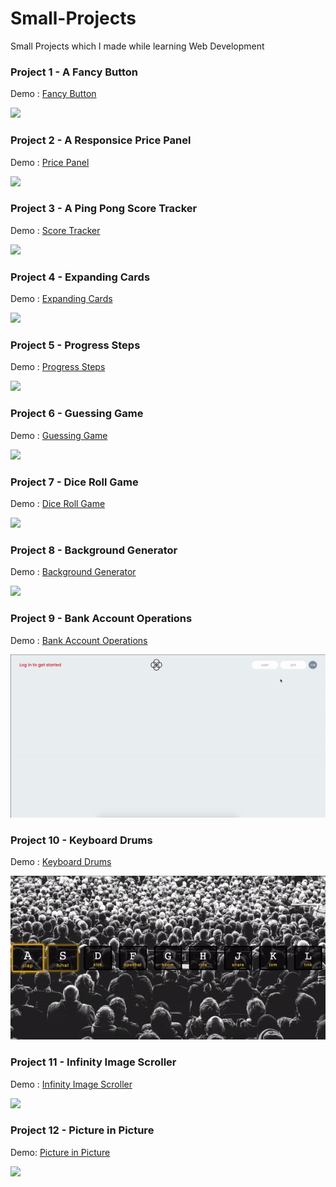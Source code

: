 # Small-Projects

Small Projects which I made while learning Web Development

<h3>Project 1 - A Fancy Button</h3>
<p>Demo : 
    <a target="_blank" href="https://harshitbhat.github.io/Small-Projects/01-fancyButton/021.fancyButton.html">
        Fancy Button
    </a>
</p>
<img src='https://github.com/harshitbhat/Small-Projects/blob/master/screenshots/project1.gif'/>

<h3>Project 2 - A Responsice Price Panel </h3>
<p>Demo : 
    <a href="https://harshitbhat.github.io/Small-Projects/02-pricePanel/026.pricePanel.html">
        Price Panel
    </a>
</p>
<img src='https://github.com/harshitbhat/Small-Projects/blob/master/screenshots/project2.jpeg' />

<h3>Project 3 - A Ping Pong Score Tracker</h3>
<p>Demo : 
    <a href="https://harshitbhat.github.io/Small-Projects/03-scoreKeeper/index.html">
        Score Tracker
    </a>
</p>
<img src='https://github.com/harshitbhat/Small-Projects/blob/master/screenshots/project3.gif' />

<h3>Project 4 - Expanding Cards</h3>
<p>Demo : 
    <a href="https://harshitbhat.github.io/Small-Projects/04-expandingCards/index.html">
        Expanding Cards
    </a>
</p>
<img src='https://github.com/harshitbhat/Small-Projects/blob/master/screenshots/project4.gif' />

<h3>Project 5 - Progress Steps</h3>
<p>Demo : 
    <a href="https://harshitbhat.github.io/Small-Projects/05-progressSteps/index.html">
        Progress Steps
    </a>
</p>
<img src='https://github.com/harshitbhat/Small-Projects/blob/master/screenshots/project5.gif' />

<h3>Project 6 - Guessing Game</h3>
<p>Demo : 
    <a href="https://harshitbhat.github.io/Small-Projects/06-guessTheNumber/index.html">
        Guessing Game
    </a>
</p>
<img src='https://github.com/harshitbhat/Small-Projects/blob/master/screenshots/project6.gif' />

<h3>Project 7 - Dice Roll Game </h3>
<p>Demo : 
    <a href="https://harshitbhat.github.io/Small-Projects/07-diceRollGame/index.html">
        Dice Roll Game
    </a>
</p>
<img src='https://github.com/harshitbhat/Small-Projects/blob/master/screenshots/project7.gif' />

<h3>Project 8 - Background Generator </h3>
<p>Demo : 
    <a href="https://harshitbhat.github.io/Small-Projects/08-backGroundGenerator/index.html">
        Background Generator
    </a>
</p>
<img src='https://github.com/harshitbhat/Small-Projects/blob/master/screenshots/project8.gif' />

<h3>Project 9 - Bank Account Operations </h3>
<p>Demo : 
    <a href="https://harshitbhat.github.io/Small-Projects/09-bankAccountOps/index.html">
        Bank Account Operations
    </a>
</p>
<img src='https://github.com/harshitbhat/Small-Projects/blob/master/screenshots/project9.gif' />

<h3>Project 10 - Keyboard Drums </h3>
<p>Demo : 
    <a href="https://harshitbhat.github.io/Small-Projects/10-jsDrumKit/index.html">
        Keyboard Drums
    </a>
</p>
<img src='https://github.com/harshitbhat/Small-Projects/blob/master/screenshots/project10.gif' />

<h3>Project 11 - Infinity Image Scroller</h3>
<p>Demo :
    <a href="https://harshitbhat.github.io/Small-Projects/11-infinityScroll/index.html">
        Infinity Image Scroller
    </a>
</p>
<img src="https://github.com/harshitbhat/Small-Projects/blob/master/screenshots/project11.gif" />

<h3>Project 12 - Picture in Picture</h3>
<p>Demo:
    <a href="https://harshitbhat.github.io/Small-Projects/12-pictureInPicture/index.html">
        Picture in Picture
    </a>
</p>
<img src="https://github.com/harshitbhat/Small-Projects/blob/master/screenshots/project12.gif" />
